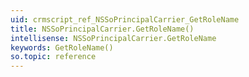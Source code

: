 ```yaml
---
uid: crmscript_ref_NSSoPrincipalCarrier_GetRoleName
title: NSSoPrincipalCarrier.GetRoleName()
intellisense: NSSoPrincipalCarrier.GetRoleName
keywords: GetRoleName()
so.topic: reference
---
```





